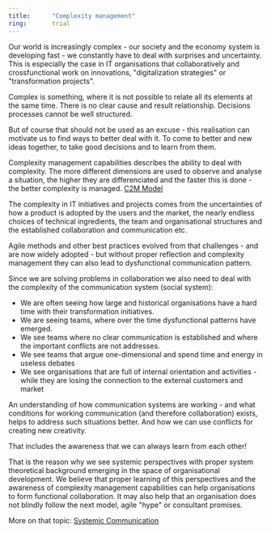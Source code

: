 ```yaml
---
title:      "Complexity management"
ring:       trial
---
```


Our world is increasingly complex - our society and the economy system is developing fast - we constantly have to deal with surprises and uncertainty. This is especially the case in IT organisations that collaboratively and crossfunctional work on innovations, "digitalization strategies" or "transformation projects".

Complex is something, where it is not possible to relate all its elements at the same time. There is no clear cause and result relationship. Decisions processes cannot be well structured.

But of course that should not be used as an excuse - this realisation can motivate us to find ways to better deal with it. To come to better and new ideas together, to take good decisions and to learn from them.

Complexity management capabilities describes the ability to deal with complexity. The more different dimensions are used to observe and analyse a situation, the higher they are differenciated and the faster this is done - the better complexity is managed. [C2M Model](https://www.carl-auer.de/magazin/systemzeit/komplexitatsmanagement-modell-stufen-formen)

The complexity in IT initiatives and projects comes from the uncertainties of how a product is adopted by the users and the market, the nearly endless choices of technical ingredients, the team and organisational structures and the established collaboration and communication etc.

Agile methods and other best practices evolved from that challenges - and are now widely adopted - but without proper reflection and complexity management they can also lead to dysfunctional communication pattern.

Since we are solving problems in collaboration we also need to deal with the complexity of the communication system (social system):

* We are often seeing how large and historical organisations have a hard time with their transformation initiatives. 
* We are seeing teams, where over the time dysfunctional patterns have emerged. 
* We see teams where no clear communication is established and where the important conflicts are not addresses.
* We see teams that argue one-dimensional and spend time and energy in useless debates
* We see organisations that are full of internal orientation and activities - while they are losing the connection to the external customers and market

An understanding of how communication systems are working - and what conditions for working communication (and therefore collaboration) exists, helps to address such situations better. And how we can use conflicts for creating new creativity.

That includes the awareness that we can always learn from each other! 

That is the reason why we see systemic perspectives with proper system theoretical background emerging in the space of organisational development. We believe that proper learning of this perspectives and the awareness of complexity management capabilities can help organisations to form functional collaboration. It may also help that an organisation does not blindly follow the next model, agile "hype" or consultant promises.

More on that topic: [Systemic Communication](https://www.carl-auer.de/magazin/systemzeit/communication-reorganization-of-undetermined)